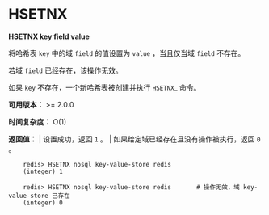 # HSETNX


**HSETNX key field value**

将哈希表 ``key`` 中的域 ``field`` 的值设置为 ``value`` ，当且仅当域 ``field`` 不存在。

若域 ``field`` 已经存在，该操作无效。

如果 ``key`` 不存在，一个新哈希表被创建并执行 `HSETNX`_ 命令。

**可用版本：**
    >= 2.0.0

**时间复杂度：**
    O(1)

**返回值：**
    | 设置成功，返回 ``1`` 。
    | 如果给定域已经存在且没有操作被执行，返回 ``0`` 。

```
    redis> HSETNX nosql key-value-store redis
    (integer) 1

    redis> HSETNX nosql key-value-store redis       # 操作无效，域 key-value-store 已存在
    (integer) 0
```